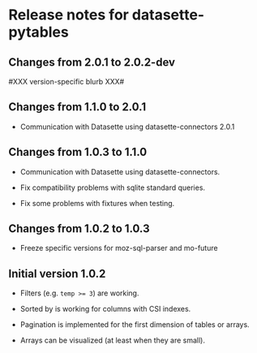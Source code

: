 # Release notes for datasette-pytables


## Changes from 2.0.1 to 2.0.2-dev

  #XXX version-specific blurb XXX#


## Changes from 1.1.0 to 2.0.1

* Communication with Datasette using datasette-connectors 2.0.1


## Changes from 1.0.3 to 1.1.0

* Communication with Datasette using datasette-connectors.

* Fix compatibility problems with sqlite standard queries.

* Fix some problems with fixtures when testing.


## Changes from 1.0.2 to 1.0.3

* Freeze specific versions for moz-sql-parser and mo-future


## Initial version 1.0.2

* Filters (e.g. `temp >= 3`) are working.

* Sorted by is working for columns with CSI indexes.

* Pagination is implemented for the first dimension of tables or arrays.

* Arrays can be visualized (at least when they are small).
